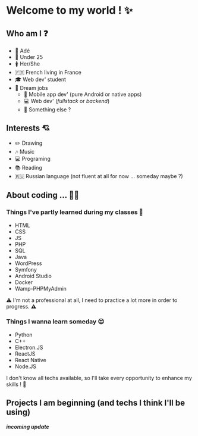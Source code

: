 # Welcome to my world ! :sparkles:

## Who am I :question:

- :woman: Adé
- :birthday: Under 25
- :womens: Her/She
- :fr: French living in France
- :mortar_board: Web dev' student
- :briefcase: Dream jobs
	- :iphone: Mobile app dev' (pure Android or native apps)
	- :computer: Web dev' (*fullstack* or *backend*)
	- :thought_balloon: Something else ?

## Interests :cupid:
- :pencil2: Drawing
- :notes: Music
- :computer: Programing
- :books: Reading
- :ru: Russian language (not fluent at all for now ... someday maybe ?)

## About coding ... :woman_technologist:

### Things I've partly learned during my classes :school_satchel:
- HTML
- CSS
- JS
- PHP
- SQL
- Java
- WordPress
- Symfony
- Android Studio
- Docker
- Wamp-PHPMyAdmin

:warning: I'm not a professional at all, I need to practice a lot more in order to progress. :warning:

### Things I wanna learn someday :heart_eyes:
- Python
- C++
- Electron.JS
- ReactJS
- React Native
- Node.JS

I don't know all techs available, so I'll take every opportunity to enhance my skills ! :muscle:

## Projects I am beginning (and techs I think I'll be using)
***incoming update***

